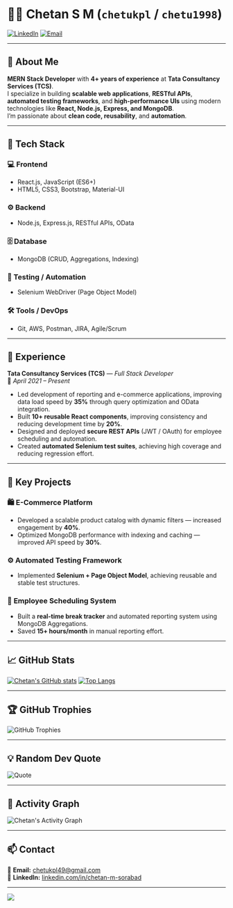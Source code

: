 # 👨‍💻 Chetan S M (`chetukpl` / `chetu1998`)

[![LinkedIn](https://img.shields.io/badge/LinkedIn-blue?logo=linkedin&logoColor=white)](https://www.linkedin.com/in/chetan-m-sorabad)
[![Email](https://img.shields.io/badge/Email-D14836?logo=gmail&logoColor=white)](mailto:chetukpl49@gmail.com)

---

## 👋 About Me
**MERN Stack Developer** with **4+ years of experience** at **Tata Consultancy Services (TCS)**.  
I specialize in building **scalable web applications**, **RESTful APIs**, **automated testing frameworks**, and **high-performance UIs** using modern technologies like **React, Node.js, Express, and MongoDB**.  
I’m passionate about **clean code, reusability**, and **automation**.

---

## 🔧 Tech Stack

### 💻 Frontend
- React.js, JavaScript (ES6+)
- HTML5, CSS3, Bootstrap, Material-UI

### ⚙️ Backend
- Node.js, Express.js, RESTful APIs, OData

### 🗄️ Database
- MongoDB (CRUD, Aggregations, Indexing)

### 🧪 Testing / Automation
- Selenium WebDriver (Page Object Model)

### 🛠️ Tools / DevOps
- Git, AWS, Postman, JIRA, Agile/Scrum

---

## 💼 Experience

**Tata Consultancy Services (TCS)** — *Full Stack Developer*  
📅 *April 2021 – Present*

- Led development of reporting and e-commerce applications, improving data load speed by **35%** through query optimization and OData integration.  
- Built **10+ reusable React components**, improving consistency and reducing development time by **20%**.  
- Designed and deployed **secure REST APIs** (JWT / OAuth) for employee scheduling and automation.  
- Created **automated Selenium test suites**, achieving high coverage and reducing regression effort.

---

## 🚀 Key Projects

### 🛍️ **E-Commerce Platform**
- Developed a scalable product catalog with dynamic filters — increased engagement by **40%**.  
- Optimized MongoDB performance with indexing and caching — improved API speed by **30%**.

### ⚙️ **Automated Testing Framework**
- Implemented **Selenium + Page Object Model**, achieving reusable and stable test structures.

### 👥 **Employee Scheduling System**
- Built a **real-time break tracker** and automated reporting system using MongoDB Aggregations.  
- Saved **15+ hours/month** in manual reporting effort.

---

## 📈 GitHub Stats

[![Chetan's GitHub stats](https://github-readme-stats.vercel.app/api?username=chetu1998&show_icons=true&count_private=true&theme=darcula)](https://github.com/chetu1998)
[![Top Langs](https://github-readme-stats.vercel.app/api/top-langs/?username=chetu1998&layout=compact&theme=darcula)](https://github.com/chetu1998)

---

## 🏆 GitHub Trophies
![GitHub Trophies](https://github-profile-trophy.vercel.app/?username=chetu1998&theme=gruvbox&margin-w=8&no-frame=false)

---

## 💡 Random Dev Quote
![Quote](https://quotes-github-readme.vercel.app/api?type=horizontal&theme=radical)

---

## 🌱 Activity Graph
![Chetan's Activity Graph](https://github-readme-activity-graph.vercel.app/graph?username=chetu1998&theme=react-dark&area=true)

---

## 📫 Contact
📧 **Email:** [chetukpl49@gmail.com](mailto:chetukpl49@gmail.com)  
🔗 **LinkedIn:** [linkedin.com/in/chetan-m-sorabad](https://www.linkedin.com/in/chetan-m-sorabad)

---

[![](https://visitcount.itsvg.in/api?id=chetu1998&icon=0&color=1)](https://visitcount.itsvg.in)

